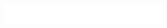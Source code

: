 <h1 align="center">
  <img src="https://raw.githubusercontent.com/martonlederer/martonlederer/master/name.svg" alt="Mateo Restrepo Benítez" />
</h1>
